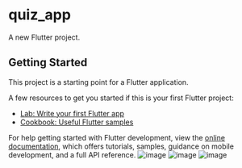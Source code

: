 # quiz_app

A new Flutter project.

## Getting Started

This project is a starting point for a Flutter application.

A few resources to get you started if this is your first Flutter project:

- [Lab: Write your first Flutter app](https://docs.flutter.dev/get-started/codelab)
- [Cookbook: Useful Flutter samples](https://docs.flutter.dev/cookbook)

For help getting started with Flutter development, view the
[online documentation](https://docs.flutter.dev/), which offers tutorials,
samples, guidance on mobile development, and a full API reference.
![image](https://github.com/Nur-programmer/QuizApp/assets/134544305/70baa0d4-c74d-4d3e-a320-f58dad1a4e67)
![image](https://github.com/Nur-programmer/QuizApp/assets/134544305/9f67eb2b-a5c4-4294-80e9-7ddcb4d018c5)
![image](https://github.com/Nur-programmer/QuizApp/assets/134544305/26e0e4d6-7c7e-4900-a536-fd6893d9202f)


